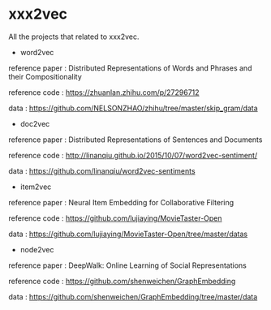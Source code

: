 # xxx2vec
All the projects that related to xxx2vec.


* word2vec

reference paper : Distributed Representations of Words and Phrases and their Compositionality 

reference code : https://zhuanlan.zhihu.com/p/27296712

data : https://github.com/NELSONZHAO/zhihu/tree/master/skip_gram/data

* doc2vec

reference paper : Distributed Representations of Sentences and Documents

reference code : http://linanqiu.github.io/2015/10/07/word2vec-sentiment/

data : https://github.com/linanqiu/word2vec-sentiments

* item2vec

reference paper : Neural Item Embedding for Collaborative Filtering

reference code : https://github.com/lujiaying/MovieTaster-Open

data : https://github.com/lujiaying/MovieTaster-Open/tree/master/datas

* node2vec

reference paper : DeepWalk: Online Learning of Social Representations

reference code : https://github.com/shenweichen/GraphEmbedding

data : https://github.com/shenweichen/GraphEmbedding/tree/master/data
